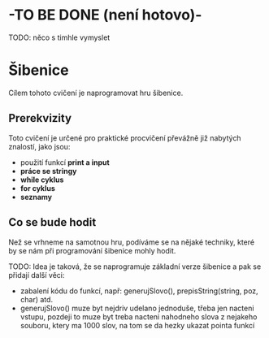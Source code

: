 # -TO BE DONE (není hotovo)-
TODO: něco s timhle vymyslet

# Šibenice

Cílem tohoto cvičení je naprogramovat hru šibenice.


## Prerekvizity

Toto cvičení je určené pro praktické procvičení převážně již nabytých znalostí, jako jsou:
- použití funkcí **print a input**
- **práce se stringy**
- **while cyklus**
- **for cyklus**
- **seznamy**

## Co se bude hodit

Než se vrhneme na samotnou hru, podíváme se na nějaké techniky, které by se nám při programování šibenice mohly hodit.



TODO: Idea je taková, že se naprogramuje základní verze šibenice a pak se přidají další věci:
- zabalení kódu do funkcí, např: generujSlovo(), prepisString(string, poz, char) atd.
- generujSlovo() muze byt nejdriv udelano jednoduše, třeba jen nacteni vstupu, pozdeji to muze byt treba nacteni nahodneho slova z nejakeho souboru, ktery ma 1000 slov, na tom se da hezky ukazat pointa funkcí